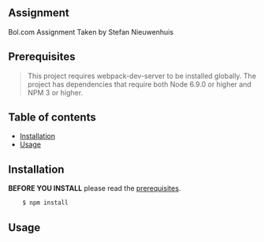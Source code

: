## Assignment
Bol.com Assignment
Taken by Stefan Nieuwenhuis

## Prerequisites
> This project requires webpack-dev-server to be installed globally. 
> The project has dependencies that require both Node 6.9.0 or higher and NPM 3 or higher.

## Table of contents
* [Installation](#installation)
* [Usage](#usage)

## Installation
**BEFORE YOU INSTALL** please read the [prerequisites](#prerequisites).
```bash
    $ npm install
```
## Usage